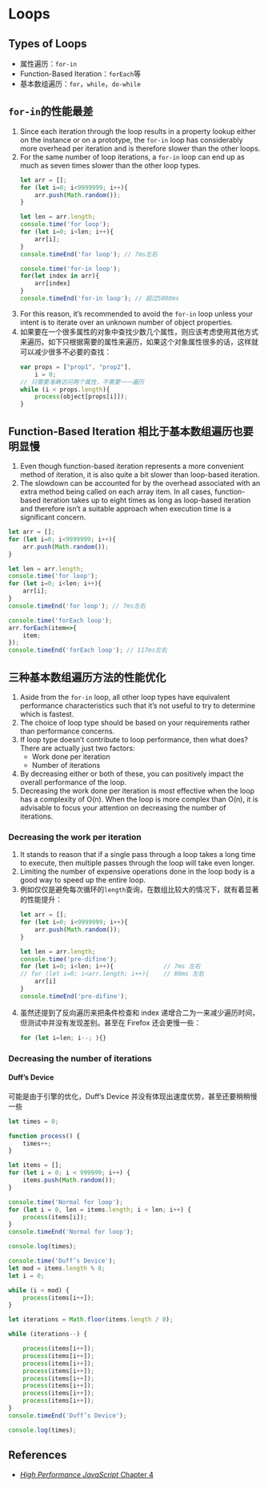 # Loops


## Types of Loops
* 属性遍历：`for-in`
* Function-Based Iteration：`forEach`等
* 基本数组遍历：`for`，`while`，`do-while`


## `for-in`的性能最差
1. Since each iteration through the loop results in a property lookup either on the instance or on a prototype, the `for-in` loop has considerably more overhead per iteration and is therefore slower than the other loops. 
2. For the same number of loop iterations, a `for-in` loop can end up as much as seven times slower than the other loop types. 
    ```js
    let arr = [];
    for (let i=0; i<9999999; i++){
        arr.push(Math.random());
    }
    ```
    ```js
    let len = arr.length;
    console.time('for loop');
    for (let i=0; i<len; i++){
        arr[i];
    }
    console.timeEnd('for loop'); // 7ms左右
    ```
    ```js
    console.time('for-in loop');
    for(let index in arr){
        arr[index]
    }
    console.timeEnd('for-in loop'); // 超过5000ms
    ```
3. For this reason, it’s recommended to avoid the `for-in` loop unless your intent is to iterate over an unknown number of object properties. 
4. 如果要在一个很多属性的对象中查找少数几个属性，则应该考虑使用其他方式来遍历。如下只根据需要的属性来遍历，如果这个对象属性很多的话，这样就可以减少很多不必要的查找：
    ```js
    var props = ["prop1", "prop2"],
        i = 0;
    // 只需要准确访问两个属性，不需要一一遍历
    while (i < props.length){
        process(object[props[i]]);
    }
    ```


## Function-Based Iteration 相比于基本数组遍历也要明显慢
1. Even though function-based iteration represents a more convenient method of iteration, it is also quite a bit slower than loop-based iteration. 
2. The slowdown can be accounted for by the overhead associated with an extra method being called on each array
item. In all cases, function-based iteration takes up to eight times as long as loop-based iteration and therefore isn’t a suitable approach when execution time is a significant concern.

```js
let arr = [];
for (let i=0; i<9999999; i++){
    arr.push(Math.random());
}
```
```js
let len = arr.length;
console.time('for loop');
for (let i=0; i<len; i++){
    arr[i];
}
console.timeEnd('for loop'); // 7ms左右
```
```js
console.time('forEach loop');
arr.forEach(item=>{
    item;
});
console.timeEnd('forEach loop'); // 117ms左右
```


## 三种基本数组遍历方法的性能优化
1. Aside from the `for-in` loop, all other loop types have equivalent performance characteristics such that it’s not useful to try to determine which is fastest. 
2. The choice of loop type should be based on your requirements rather than performance concerns.
3. If loop type doesn’t contribute to loop performance, then what does? There are actually just two factors:
    * Work done per iteration
    * Number of iterations
4. By decreasing either or both of these, you can positively impact the overall performance of the loop.
5. Decreasing the work done per iteration is most effective when the loop has a complexity of O(n). When the loop is more complex than O(n), it is advisable to focus your attention on decreasing the number of iterations.

### Decreasing the work per iteration
1. It stands to reason that if a single pass through a loop takes a long time to execute, then multiple passes through the loop will take even longer. 
2. Limiting the number of expensive operations done in the loop body is a good way to speed up the entire loop.
3. 例如仅仅是避免每次循环的`length`查询，在数组比较大的情况下，就有着显著的性能提升：
    ```js
    let arr = [];
    for (let i=0; i<9999999; i++){
        arr.push(Math.random());
    }

    let len = arr.length;
    console.time('pre-difine');
    for (let i=0; i<len; i++){              // 7ms 左右
    // for (let i=0; i<arr.length; i++){    // 80ms 左右
        arr[i]
    }
    console.timeEnd('pre-difine');
    ```
4. 虽然还提到了反向遍历来把条件检查和 index 递增合二为一来减少遍历时间，但测试中并没有发现差别。甚至在 Firefox 还会更慢一些：
    ```js
    for (let i=len; i--; ){}
    ```

### Decreasing the number of iterations
#### Duff’s Device
可能是由于引擎的优化，Duff’s Device 并没有体现出速度优势，甚至还要稍稍慢一些

```js
let times = 0;

function process() {
    times++;
}

let items = [];
for (let i = 0; i < 999999; i++) {
    items.push(Math.random());
}
```
```js
console.time('Normal for loop');
for (let i = 0, len = items.length; i < len; i++) {
    process(items[i]);
}
console.timeEnd('Normal for loop');

console.log(times);
```
```js
console.time('Duff’s Device');
let mod = items.length % 8;
let i = 0;

while (i < mod) {
    process(items[i++]);
}

let iterations = Math.floor(items.length / 8);

while (iterations--) {

    process(items[i++]);
    process(items[i++]);
    process(items[i++]);
    process(items[i++]);
    process(items[i++]);
    process(items[i++]);
    process(items[i++]);
    process(items[i++]);
}
console.timeEnd('Duff’s Device');

console.log(times);
```


## References
* [*High Performance JavaScript* Chapter 4](https://book.douban.com/subject/4183808/)
